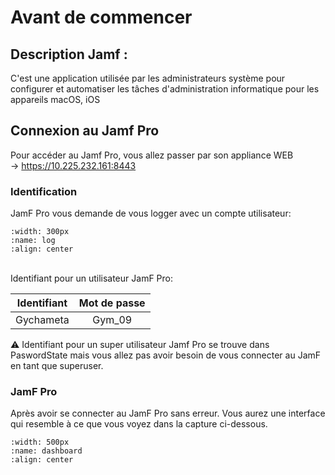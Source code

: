 # Avant de commencer

## Description Jamf :

C'est une application utilisée par les administrateurs système pour configurer et automatiser les tâches d'administration informatique pour les appareils macOS, iOS

## Connexion au Jamf Pro 
Pour accéder au Jamf Pro, vous allez passer par son appliance WEB
<br/> -> https://10.225.232.161:8443

### Identification

JamF Pro vous demande de vous logger avec un compte utilisateur:


```{image} images/login-jamf.png
:width: 300px
:name: log
:align: center
```

<br/>
Identifiant pour un utilisateur JamF Pro:

<br/>

| Identifiant | Mot de passe |
|    :----:   |    :----:    |
|  Gychameta  |    Gym_09    | 

⚠ Identifiant pour un super utilisateur Jamf Pro se trouve dans PaswordState mais vous allez pas avoir besoin de vous connecter au JamF en tant que superuser.


### JamF Pro
Après avoir se connecter au JamF Pro sans erreur. Vous aurez une interface qui resemble à ce que vous voyez dans la capture ci-dessous.

```{image} images/Dashboard-jamf.png
:width: 500px
:name: dashboard
:align: center
``` 
<br/>



